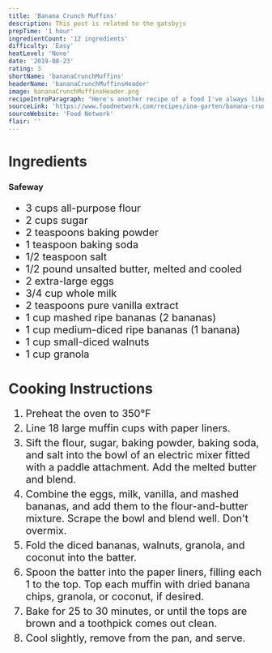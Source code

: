 ```yaml
---
title: 'Banana Crunch Muffins'
description: This post is related to the gatsbyjs
prepTime: '1 hour'
ingredientCount: '12 ingredients'
difficulty: 'Easy'
heatLevel: 'None'
date: '2019-08-23'
rating: 3
shortName: 'bananaCrunchMuffins'
headerName: 'bananaCrunchMuffinsHeader'
image: bananaCrunchMuffinsHeader.png
recipeIntroParagraph: "Here's another recipe of a food I've always liked but never tried to make on my own. The addition of granola and walnuts in this recipe gave it an extra 'breakfast' taste which I really enjoyed. I'm sure I've had banana muffins with ingredients similar to these, but it was nice to see how easy it was to make these. A word of warning for next time: the first batch of these I made stuck to the pan even with Pam applied before baking. I used muffin pan liners the second time and everything went much smoother."
sourceLink: 'https://www.foodnetwork.com/recipes/ina-garten/banana-crunch-muffins-recipe-1915829'
sourceWebsite: 'Food Network'
flair: ''
---
```


<h1 style="color: #2B2B2B;">Ingredients</h1>

<h3>Safeway</h3>
<ul style="font-size: 20px;">
    <li>3 cups all-purpose flour</li>
    <li>2 cups sugar</li>
    <li>2 teaspoons baking powder</li>
    <li>1 teaspoon baking soda</li>
    <li>1/2 teaspoon salt</li>
    <li>1/2 pound unsalted butter, melted and cooled</li>
    <li>2 extra-large eggs</li>
    <li>3/4 cup whole milk</li>
    <li>2 teaspoons pure vanilla extract</li>
    <li>1 cup mashed ripe bananas (2 bananas)</li>
    <li>1 cup medium-diced ripe bananas (1 banana)</li>
    <li>1 cup small-diced walnuts</li>
    <li>1 cup granola</li>
</ul>

<h1 style="color: #2B2B2B;">Cooking Instructions</h1>
<ol style="font-size: 20px" className="cookingInstructionsOL">
    <li style="margin: 5px 0;">Preheat the oven to 350°F</li>
    <li style="margin: 5px 0;">Line 18 large muffin cups with paper liners.</li>
    <li style="margin: 5px 0;">Sift the flour, sugar, baking powder, baking soda, and salt into the bowl of an electric mixer fitted with a paddle attachment. Add the melted butter and blend.</li>
    <li style="margin: 5px 0;">Combine the eggs, milk, vanilla, and mashed bananas, and add them to the flour-and-butter mixture. Scrape the bowl and blend well. Don't overmix.</li>
    <li style="margin: 5px 0;">Fold the diced bananas, walnuts, granola, and coconut into the batter.</li>
    <li style="margin: 5px 0;"> Spoon the batter into the paper liners, filling each 1 to the top. Top each muffin with dried banana chips, granola, or coconut, if desired.</li>
    <li style="margin: 5px 0;">Bake for 25 to 30 minutes, or until the tops are brown and a toothpick comes out clean.</li>
    <li style="margin: 5px 0;">Cool slightly, remove from the pan, and serve.</li>
</ol>

